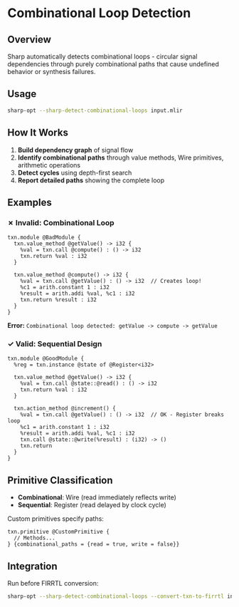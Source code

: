 # Combinational Loop Detection

## Overview

Sharp automatically detects combinational loops - circular signal dependencies through purely combinational paths that cause undefined behavior or synthesis failures.

## Usage

```bash
sharp-opt --sharp-detect-combinational-loops input.mlir
```

## How It Works

1. **Build dependency graph** of signal flow
2. **Identify combinational paths** through value methods, Wire primitives, arithmetic operations
3. **Detect cycles** using depth-first search
4. **Report detailed paths** showing the complete loop

## Examples

### ✗ Invalid: Combinational Loop
```mlir
txn.module @BadModule {
  txn.value_method @getValue() -> i32 {
    %val = txn.call @compute() : () -> i32
    txn.return %val : i32
  }
  
  txn.value_method @compute() -> i32 {
    %val = txn.call @getValue() : () -> i32  // Creates loop!
    %c1 = arith.constant 1 : i32
    %result = arith.addi %val, %c1 : i32
    txn.return %result : i32
  }
}
```
**Error:** `Combinational loop detected: getValue -> compute -> getValue`

### ✓ Valid: Sequential Design
```mlir
txn.module @GoodModule {
  %reg = txn.instance @state of @Register<i32>
  
  txn.value_method @getValue() -> i32 {
    %val = txn.call @state::@read() : () -> i32
    txn.return %val : i32
  }
  
  txn.action_method @increment() {
    %val = txn.call @getValue() : () -> i32  // OK - Register breaks loop
    %c1 = arith.constant 1 : i32
    %result = arith.addi %val, %c1 : i32
    txn.call @state::@write(%result) : (i32) -> ()
    txn.return
  }
}
```

## Primitive Classification

- **Combinational**: Wire (read immediately reflects write)
- **Sequential**: Register (read delayed by clock cycle)

Custom primitives specify paths:
```mlir
txn.primitive @CustomPrimitive {
  // Methods...
} {combinational_paths = {read = true, write = false}}
```

## Integration

Run before FIRRTL conversion:
```bash
sharp-opt --sharp-detect-combinational-loops --convert-txn-to-firrtl input.mlir
```